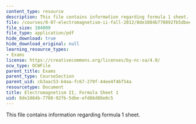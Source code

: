 ```yaml
---
content_type: resource
description: This file contains information regarding formula 1 sheet.
file: /courses/8-07-electromagnetism-ii-fall-2012/8de1084b770892fb5dbeefd86d88e0c5_MIT8_07F12_formsheet1.pdf
file_size: 104009
file_type: application/pdf
hide_download: true
hide_download_original: null
learning_resource_types:
- Exams
license: https://creativecommons.org/licenses/by-nc-sa/4.0/
ocw_type: OCWFile
parent_title: Exams
parent_type: CourseSection
parent_uid: cb3aac53-b4aa-fc67-279f-44ee4f46f54a
resourcetype: Document
title: Electromagnetism II, Formula Sheet 1
uid: 8de1084b-7708-92fb-5dbe-efd86d88e0c5
---
```

This file contains information regarding formula 1 sheet.